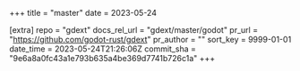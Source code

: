 +++
title = "master"
date = 2023-05-24

[extra]
repo = "gdext"
docs_rel_url = "gdext/master/godot"
pr_url = "https://github.com/godot-rust/gdext"
pr_author = ""
sort_key = 9999-01-01
date_time = 2023-05-24T21:26:06Z
commit_sha = "9e6a8a0fc43a1e793b635a4be369d7741b726c1a"
+++


